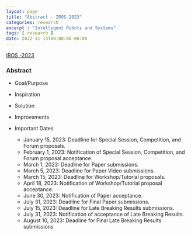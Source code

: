 ```yaml
---
layout: page
title: "Abstract - IROS 2023"
categories: research
excerpt : "Intelligent Robots and Systems"
tags: [ research ]
date: 2022-11-13T00:00:00-00:00
---
```



[IROS -2023](https://ieee-iros.org/)


### Abstract 

* Goal/Purpose
* Inspiration
* Solution
* Improvements


* Important Dates
  *  January 15, 2023: Deadline for Special Session, Competition, and Forum proposals.
  * February 1, 2023: Notification of Special Session, Competition, and Forum proposal acceptance. 
  * March 1, 2023: Deadline for Paper submissions. 
  * March 5, 2023: Deadline for Paper Video submissions. 
  * March 15, 2023: Deadline for Workshop/Tutorial proposals. 
  * April 18, 2023: Notification of Workshop/Tutorial proposal acceptance. 
  * June 30, 2023: Notification of Paper acceptance. 
  * July 31, 2023: Deadline for Final Paper submissions.
  * July 15, 2023: Deadline for Late Breaking Results submissions.
  * July 31, 2023: Notification of acceptance of Late Breaking Results. 
  * August 10, 2023: Deadline for Final Late Breaking Results submissions


